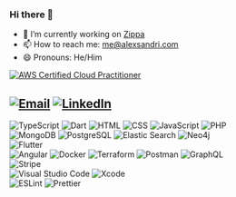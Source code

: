 ### Hi there 👋

- 🔭 I’m currently working on [Zippa](https://zippa.pizza)
- 📫 How to reach me: <me@alexsandri.com>
- 😄 Pronouns: He/Him

[![AWS Certified Cloud Practitioner](https://images.credly.com/size/110x110/images/68468004-5a85-4f3b-bc58-590773979486/AWS-CloudPractitioner-2020.png)](https://www.credly.com/badges/8c3d5803-4a2d-4bee-8ca1-bf6a81d347b9 "AWS Certified Cloud Practitioner")

[![Email](https://img.shields.io/badge/Email-D14836?style=for-the-badge&logo=gmail&logoColor=white)](mailto:me@alexsandri.com)
[![LinkedIn](https://img.shields.io/badge/LinkedIn-0077B5?style=for-the-badge&logo=linkedin&logoColor=white)](https://linkedin.com/in/alex-sandri)
---
![TypeScript](https://img.shields.io/badge/TypeScript-007ACC?style=for-the-badge&logo=typescript&logoColor=white)
![Dart](https://img.shields.io/badge/Dart-0175C2?style=for-the-badge&logo=dart&logoColor=white)
![HTML](https://img.shields.io/badge/HTML5-E34F26?style=for-the-badge&logo=html5&logoColor=white)
![CSS](https://img.shields.io/badge/CSS3-1572B6?style=for-the-badge&logo=css3&logoColor=white)
![JavaScript](https://img.shields.io/badge/JavaScript-323330?style=for-the-badge&logo=javascript&logoColor=F7DF1E)
![PHP](https://img.shields.io/badge/PHP-777BB4?style=for-the-badge&logo=php&logoColor=white)\
![MongoDB](https://img.shields.io/badge/MongoDB-white?style=for-the-badge&logo=mongodb&logoColor=4EA94B)
![PostgreSQL](https://img.shields.io/badge/PostgreSQL-316192?style=for-the-badge&logo=postgresql&logoColor=white)
![Elastic Search](https://img.shields.io/badge/Elastic_Search-005571?style=for-the-badge&logo=elasticsearch&logoColor=white)
![Neo4j](https://img.shields.io/badge/Neo4j-018bff?style=for-the-badge&logo=neo4j&logoColor=white)\
![Flutter](https://img.shields.io/badge/Flutter-02569B?style=for-the-badge&logo=flutter&logoColor=white)\
![Angular](https://img.shields.io/badge/Angular-DD0031?style=for-the-badge&logo=angular&logoColor=white)
![Docker](https://img.shields.io/badge/Docker-2CA5E0?style=for-the-badge&logo=docker&logoColor=white)
![Terraform](https://img.shields.io/badge/Terraform-7B42BC?style=for-the-badge&logo=terraform&logoColor=white)
![Postman](https://img.shields.io/badge/Postman-FF6C37?style=for-the-badge&logo=Postman&logoColor=white)
![GraphQL](https://img.shields.io/badge/GraphQl-E10098?style=for-the-badge&logo=graphql&logoColor=white)\
![Stripe](https://img.shields.io/badge/Stripe-008CDD?style=for-the-badge&logo=stripe&logoColor=white)\
![Visual Studio Code](https://img.shields.io/badge/Visual_Studio_Code-0078D4?style=for-the-badge&logo=visual%20studio%20code&logoColor=white)
![Xcode](https://img.shields.io/badge/Xcode-007ACC?style=for-the-badge&logo=Xcode&logoColor=white)\
![ESLint](https://img.shields.io/badge/eslint-3A33D1?style=for-the-badge&logo=eslint&logoColor=white)
![Prettier](https://img.shields.io/badge/prettier-1A2C34?style=for-the-badge&logo=prettier&logoColor=F7BA3E)
